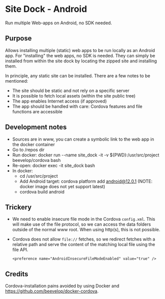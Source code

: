 # Site Dock - Android

Run multiple Web-apps on Android, no SDK needed.

## Purpose

Allows installing multiple (static) web apps to be run locally as an Android app.
For "installing" the web apps, no SDK is needed.
They can simply be installed from within the site dock by locating
the zipped site and installing them.

In principle, any static site can be installed.
There are a few notes to be mentioned:

- The site should be static and not rely on a specific server
- It is possible to fetch local assets (within the site public tree)
- The app enables Internet access (if approved)
- The app should be handled with care: Cordova features and file functions are accessible

## Development notes

- Sources are in www, you can create a symbolic link to the web app in the docker container
- Go to /repos dir
- Run docker: docker run --name site_dock -it -v ${PWD}:/usr/src/project beevelop/cordova bash
- Re-open: docker exec -it site_dock bash
- In docker:
  - cd /usr/src/project
  - Add Android target: cordova platform add android@12.0.1 (NOTE: docker image does not yet support latest)
  - cordova build android

## Trickery

- We need to enable insecure file mode in the Cordova `config.xml`.
  This will make use of the file protocol, so we can access the
  data folders outside of the normal www root. When using http(s),
  this is not possible.
- Cordova does not allow `file://` fetches, so we redirect fetches with a relative
  path and serve the content of the matching local file using the file API.

  `<preference name="AndroidInsecureFileModeEnabled" value="true" />`

## Credits

Cordova-installation pains avoided by using Docker and https://github.com/beevelop/docker-cordova.

